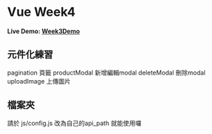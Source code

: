 # Vue Week4 

**Live Demo: [Week3Demo](https://potatoleee.github.io/vue-week4/)**
## 元件化練習
pagination      頁籤
productModal    新增編輯modal
deleteModal     刪除modal
uploadImage     上傳圖片
## 檔案夾
請於 js/config.js 改為自己的api_path 就能使用囉
 

